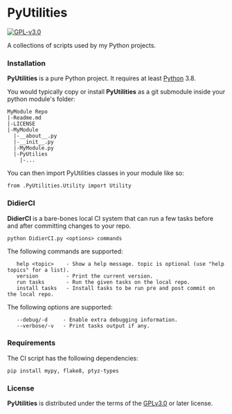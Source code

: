 # PyUtilities

[![GPL-v3.0](https://img.shields.io/badge/license-GPL--3.0-orange)](https://spdx.org/licenses/GPL-3.0-or-later.html)

A collections of scripts used by my Python projects.

### Installation

**PyUtilities** is a pure Python project. It requires at least [Python](https://python.org) 3.8.

You would typically copy or install **PyUtilities** as a git submodule inside your python module's folder:

```
MyModule Repo
|-Readme.md
|-LICENSE
|-MyModule
  |-__about__.py
  |-__init__.py
  |-MyModule.py
  |-PyUtilies
    |-...
```

You can then import PyUtilities classes in your module like so:

```
from .PyUtilities.Utility import Utility
```

### DidierCI

**DidierCI** is a bare-bones local CI system that can run a few tasks before and after committing changes to your repo.

```console
python DidierCI.py <options> commands
```

The following commands are supported:

```
   help <topic>    - Show a help message. topic is optional (use "help topics" for a list).
   version         - Print the current version.
   run tasks       - Run the given tasks on the local repo.
   install tasks   - Install tasks to be run pre and post commit on the local repo.
```

The following options are supported:

```
   --debug/-d     - Enable extra debugging information.
   --verbose/-v   - Print tasks output if any.
```

### Requirements

The CI script has the following dependencies:
```
pip install mypy, flake8, ptyz-types
```

### License

**PyUtilities** is distributed under the terms of the [GPLv3.0](https://spdx.org/licenses/GPL-3.0-or-later.html) or later license.
